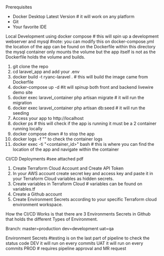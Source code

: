 Prerequisites
- Docker Desktop Latest Version # it will work on any platform
- Git
- Your favorite IDE

Local Development using docker compose # this will spin up a development webserver and mysql
#note: you can modify this on docker-compose.yml the location of the app can be found on the Dockerfile
       within this directory the mysql container only mounts the volume but the app itself is not as the
       Dockerfile holds the volume and builds.

1. git clone the repo
2. cd laravel_app and add your .env  
3. docker build -t ryanc-laravel . # this will build the image came from Dockerfile
4. docker-compose up -d #it will spinup both front and backend livewire demo site
5. docker exec laravel_container php artisan migrate   # it will run the migration
6. docker exec laravel_container php artisan db:seed   # it will run the seeding
7. Access your app to http://localhost
8. docker ps # this will check if the app is running it must be a 2 container running locally
9. docker compose down  # to stop the app
10. docker logs -f "<name of container>" to check the container logs
11. docker exec -ti "<container_id>" bash    # this is where you can find the location of the app and navigate within the container 

CI/CD Deployments   #see attached pdf

1. Create Terraform Cloud Account and Create API Token
2. In your AWS account create secret key and access key and paste it in your Terraform Cloud variables as hidden secrets.
3. Create variables in Terraform Cloud # variables can be found on variables.tf
4. Create a Github account
5. Create Environment Secrets according to your specific Terraform cloud environment workspace.

How the CI/CD Works is that 
there are 3 Environments Secrets in Github that holds 
the different Types of Environment.

Branch:
master=production
dev=development
uat=qa

Environment Secrets  #testing is on the last part of pipeline to check the status code
DEV it will run on every commits
UAT it will run on every commits
PROD   # requires pipeline approval and MR request